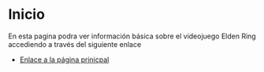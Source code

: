 # Inicio

En esta pagina podra ver información básica sobre el videojuego Elden Ring accediendo a través del siguiente enlace

* [Enlace a la página prinicpal](inicio.md)
  
